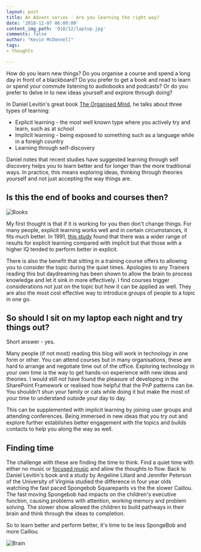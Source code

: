 ```yaml
---
layout: post
title: An Advent series - Are you learning the right way?
date: '2018-12-07 06:00:00'
content_img_path: '018/12/laptop.jpg'
comments: false
author: "Kevin McDonnell"
tags:
- thoughts

---
```


How do you learn new things? Do you organise a course and spend a long day in front of a blackboard? Do you prefer to get a book and read to learn or spend your commute listening to audiobooks and podcasts? Or do you prefer to delve in to new ideas yourself and explore through doing?

In Daniel Levitin's great book [The Organised Mind](https://www.amazon.co.uk/Organized-Mind-Thinking-Straight-Information-ebook/dp/B00M8PUC8K), he talks about three types of learning:
- Explicit learning - the most well known type where you actively try and learn, such as at school
- Implicit learning - being exposed to something such as a language while in a foreigh country
- Learning through self-discovery

Daniel notes that recent studies have suggested learning through self discovery helps you to learn better and for longer than the more traditional ways. In practice, this means exploring ideas, thinking through theories yourself and not just accepting the way things are.

## Is this the end of books and courses then?

![Books]()

My first thought is that if it is working for you then don't change things. For many people, explicit learning works well and in certain circumstances, it fits much better. In 1991, [this study](https://www.ncbi.nlm.nih.gov/pubmed/1834770) found that there was a wider range of results for explicit learning compared with implicit but that those with a higher IQ tended to perform better in explicit.

There is also the benefit that sitting in a training course offers to allowing you to consider the topic during the quiet times. Apologies to any Trainers reading this but daydreaming has been shown to allow the brain to process knowledge and let it sink in more effectively. I find courses trigger considerations not just on the topic but how it can be applied as well. They are also the most cost effective way to introduce groups of people to a topic in one go. 

## So should I sit on my laptop each night and try things out?

Short answer - yes.

Many people (if not most) reading this blog will work in technology in one form or other. You can attend courses but in many organisations, these are hard to arrange and negotiate time out of the office. Exploring technology in your own time is the way to get hands-on experience with new ideas and theories. I would still not have found the pleasure of developing in the SharePoint Framework or realised how helpful that the PnP patterns can be. You shouldn't shun your family or cats while doing it but make the most of your time to understand outside your day to day.

This can be supplemented with implicit learning by joining user groups and attending conferences. Being immersed in new ideas that you try out and explore further establishes better engagement with the topics and builds contacts to help you along the way as well.

## Finding time

The challenge with these are finding the time to think. Find a quiet time with either no music or [focused music](https://open.spotify.com/playlist/37i9dQZF1DWZeKCadgRdKQ) and allow the thoughts to flow. Back to Daniel Levitin's book and a study by Angeline Lillard and Jennifer Peterson of the University of Virginia studied the difference in four year olds watching the fast paced Spongebob Squarepants vs the the slower Caillou. The fast moving Spongebob had impacts on the children's executive function, causing problems with attention, working memory and problem solving. The slower show allowed the children to build pathways in their brain and think through the ideas to completion.

So to learn better and perform better, it's time to be less SpongeBob and more Caillou.

![Brain](rain.jpg)